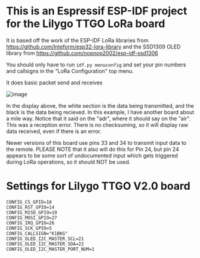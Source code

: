 # This is an Espressif ESP-IDF project for the Lilygo TTGO LoRa board

It is based off the work of the ESP-IDF LoRa libraries from https://github.com/Inteform/esp32-lora-library and the SSD1309 OLED library from https://github.com/nopnop2002/esp-idf-ssd1306

You should only have to run `idf.py menuconfig` and set your pin numbers and callsigns in the "LoRa Configuration" top menu.

It does basic packet send and receives

![image](https://user-images.githubusercontent.com/473399/152606080-4939fc39-d760-4324-9357-24fb104d1400.png)

In the display above, the white section is the data being transmitted, and the black is the data being recieved. In this example, I have another board about a mile way. Notice that it said on the "adr", where it should say on the "air". This was a reception error. There is no checksuming, so it will display raw data received, even if there is an error.

Newer versions of this board use pins 33 and 34 to transmit input data to the remote. PLEASE NOTE that it also will do this for Pin 24, but pin 24 appears to be some sort of undocumented input which gets triggered during LoRa operations, so it should NOT be used.
# Settings for Lilygo TTGO V2.0 board

```
CONFIG_CS_GPIO=18
CONFIG_RST_GPIO=14
CONFIG_MISO_GPIO=19
CONFIG_MOSI_GPIO=27
CONFIG_IRQ_GPIO=26
CONFIG_SCK_GPIO=5
CONFIG_CALLSIGN="K1BKG"
CONFIG_OLED_I2C_MASTER_SCL=21
CONFIG_OLED_I2C_MASTER_SDA=22
CONFIG_OLED_I2C_MASTER_PORT_NUM=1
```

